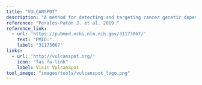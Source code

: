 ```yaml
---
title: "VULCANSPOT"
description: "A method for detecting and targeting cancer genetic dependencies."
reference: "Perales-Patón J. et al. 2019."
reference_link:
  - url: 'https://pubmed.ncbi.nlm.nih.gov/31173067/'
    text: "PMID:"
    label: "31173067"
links:
  - url: 'http://vulcanspot.org/'
    icon: "fas fa-link"
    label: Visit VulcanSpot
tool_image: "images/tools/vulcanspot_logo.png"
---
```

